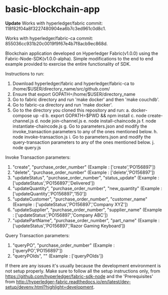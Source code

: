 # basic-blockchain-app

**Update**
Works with hyperledger/fabric commit: 118f82f04a8f3227480904ea6b7c3ed961c0d8c1.

Works with hyperledger/fabric-ca commit: 855036cc931b20c0019f9f67e4b7f8acb9ec868d.

Blockchain application developed on Hyperledger Fabric(v1.0.0) using the Fabric-Node-SDK(v1.0.0-alpha). Simple modifications to the end to end example provided to exercise the entire functionality of SDK.

Instructions to run:

1. Download hyperledger/fabric and hyperledger/fabric-ca to /home/$USER/directory_name/src/github.com/
2. Ensure that export GOPATH=/home/$USER/directory_name
3. Go to fabric directory and run 'make docker' and then 'make couchdb'.
4. Go to fabric-ca directory and run 'make docker'.
5. Go to the directory you cloned this repository and run:
	a. docker-compose up -d
	b. export GOPATH=$PWD && npm install
	c. node create-channel.js
	d. node join-channel.js
	e. node install-chaincode.js
	f. node instantiate-chaincode.js
	g. Go to parameters.json and modify the invoke_transaction parameters to any of the ones mentioned below.
	h. node invoke-transaction.js
	i. Go to parameters.json and modify the query-transaction parameters to any of the ones mentioned below.
	j. node query.js


Invoke Transaction parameters:
1. "create", "purchase_order_number" (Example : ['create','PO156897'])
2. "delete", "purchase_order_number" (Example : ['delete','PO156897'])
3. "updateStatus", "purchase_order_number", "status_update" (Example : ['updateStatus','PO156897','Delivered'])
4. "updateQuantity", "purchase_order_number", "new_quantity" (Example : ['updateQuantity','PO156897','150'])
5. "updateCustomer", "purchase_order_number", "customer_name" (Example : ['updateStatus','PO156897','Company XYZ'])
6. "updateSupplier", "purchase_order_number", "supplier_name" (Example : ['updateStatus','PO156897','Company ABC'])
7. "updatePartName", "purchase_order_number", "part_name" (Example : ['updateStatus','PO156897','Razor Gaming Keyboard'])


Query Transaction parameters:
1. "queryPO", "purchase_order_number" (Example : ['queryPO','PO156897'])
2. "queryPOIds", "" (Example : ['queryPOIds'])

If there are any issues it's usually because the development environment is not setup properly. Make sure to follow all the setup instructions only, from https://github.com/hyperledger/fabric-sdk-node and the 'Prerequisites' from http://hyperledger-fabric.readthedocs.io/en/latest/dev-setup/devenv.html?highlight=development.
